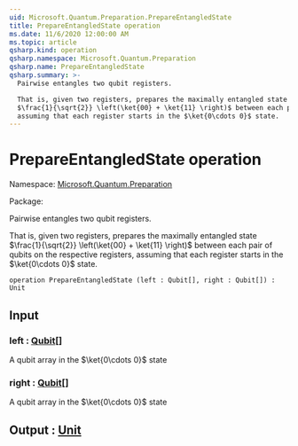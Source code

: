 ```yaml
---
uid: Microsoft.Quantum.Preparation.PrepareEntangledState
title: PrepareEntangledState operation
ms.date: 11/6/2020 12:00:00 AM
ms.topic: article
qsharp.kind: operation
qsharp.namespace: Microsoft.Quantum.Preparation
qsharp.name: PrepareEntangledState
qsharp.summary: >-
  Pairwise entangles two qubit registers.

  That is, given two registers, prepares the maximally entangled state
  $\frac{1}{\sqrt{2}} \left(\ket{00} + \ket{11} \right)$ between each pair of qubits on the respective registers,
  assuming that each register starts in the $\ket{0\cdots 0}$ state.
---
```


# PrepareEntangledState operation

Namespace: [Microsoft.Quantum.Preparation](xref:Microsoft.Quantum.Preparation)

Package: [](https://nuget.org/packages/)


Pairwise entangles two qubit registers.That is, given two registers, prepares the maximally entangled state$\frac{1}{\sqrt{2}} \left(\ket{00} + \ket{11} \right)$ between each pair of qubits on the respective registers,assuming that each register starts in the $\ket{0\cdots 0}$ state.

```qsharp
operation PrepareEntangledState (left : Qubit[], right : Qubit[]) : Unit
```


## Input

### left : [Qubit](xref:microsoft.quantum.lang-ref.qubit)[]

A qubit array in the $\ket{0\cdots 0}$ state


### right : [Qubit](xref:microsoft.quantum.lang-ref.qubit)[]

A qubit array in the $\ket{0\cdots 0}$ state



## Output : [Unit](xref:microsoft.quantum.lang-ref.unit)

